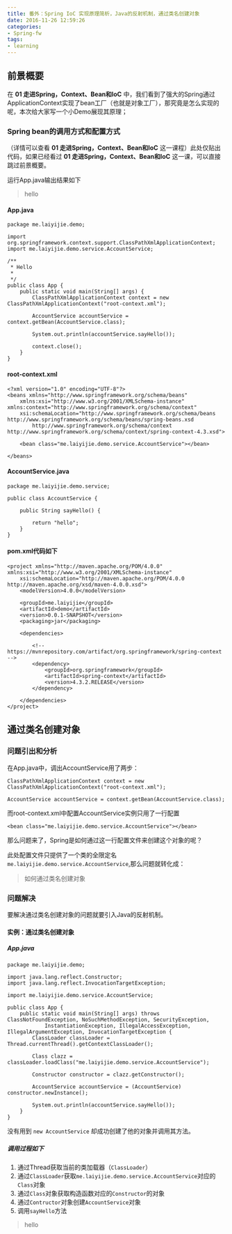 ```yaml
---
title: 番外：Spring IoC 实现原理简析，Java的反射机制，通过类名创建对象
date: 2016-11-26 12:59:26
categories: 
- Spring-fw
tags:
- learning
---
```


## 前景概要

在 **01 走进Spring，Context、Bean和IoC** 中，我们看到了强大的Spring通过ApplicationContext实现了bean工厂（也就是对象工厂），那究竟是怎么实现的呢，本次给大家写一个小Demo展现其原理；

<!-- more -->

### Spring bean的调用方式和配置方式
（详情可以查看 **01 走进Spring，Context、Bean和IoC** 这一课程）此处仅贴出代码，如果已经看过 **01 走进Spring，Context、Bean和IoC** 这一课，可以直接跳过前景概要。


运行App.java输出结果如下

> hello

#### App.java


	package me.laiyijie.demo;
	
	import org.springframework.context.support.ClassPathXmlApplicationContext;
	import me.laiyijie.demo.service.AccountService;
	
	/**
	 * Hello
	 *
	 */
	public class App {
		public static void main(String[] args) {
			ClassPathXmlApplicationContext context = new ClassPathXmlApplicationContext("root-context.xml");
	
			AccountService accountService = context.getBean(AccountService.class);
	
			System.out.println(accountService.sayHello());
	
			context.close();
		}
	}

#### root-context.xml
	<?xml version="1.0" encoding="UTF-8"?>
	<beans xmlns="http://www.springframework.org/schema/beans"
		xmlns:xsi="http://www.w3.org/2001/XMLSchema-instance" xmlns:context="http://www.springframework.org/schema/context"
		xsi:schemaLocation="http://www.springframework.org/schema/beans http://www.springframework.org/schema/beans/spring-beans.xsd
			http://www.springframework.org/schema/context http://www.springframework.org/schema/context/spring-context-4.3.xsd">
	
		<bean class="me.laiyijie.demo.service.AccountService"></bean>
	
	</beans>

#### AccountService.java

	package me.laiyijie.demo.service;
	
	public class AccountService {
	
		public String sayHello() {
	
			return "hello";
		}
	}


#### pom.xml代码如下

	<project xmlns="http://maven.apache.org/POM/4.0.0" xmlns:xsi="http://www.w3.org/2001/XMLSchema-instance"
		xsi:schemaLocation="http://maven.apache.org/POM/4.0.0 http://maven.apache.org/xsd/maven-4.0.0.xsd">
		<modelVersion>4.0.0</modelVersion>
	
		<groupId>me.laiyijie</groupId>
		<artifactId>demo</artifactId>
		<version>0.0.1-SNAPSHOT</version>
		<packaging>jar</packaging>
	
		<dependencies>
		
			<!-- https://mvnrepository.com/artifact/org.springframework/spring-context -->
			<dependency>
				<groupId>org.springframework</groupId>
				<artifactId>spring-context</artifactId>
				<version>4.3.2.RELEASE</version>
			</dependency>
	
		</dependencies>
	</project>


## 通过类名创建对象

### 问题引出和分析

在App.java中，调出AccountService用了两步：

	ClassPathXmlApplicationContext context = new ClassPathXmlApplicationContext("root-context.xml");

	AccountService accountService = context.getBean(AccountService.class);

而root-context.xml中配置AccountService实例只用了一行配置

	<bean class="me.laiyijie.demo.service.AccountService"></bean>

那么问题来了，Spring是如何通过这一行配置文件来创建这个对象的呢？

此处配置文件只提供了一个类的全限定名`me.laiyijie.demo.service.AccountService`,那么问题就转化成：
> 如何通过类名创建对象

### 问题解决

要解决通过类名创建对象的问题就要引入Java的反射机制。

#### 实例：通过类名创建对象
	
##### App.java

	package me.laiyijie.demo;
	
	import java.lang.reflect.Constructor;
	import java.lang.reflect.InvocationTargetException;
	
	import me.laiyijie.demo.service.AccountService;
	
	public class App {
		public static void main(String[] args) throws ClassNotFoundException, NoSuchMethodException, SecurityException,
				InstantiationException, IllegalAccessException, IllegalArgumentException, InvocationTargetException {
			ClassLoader classLoader = Thread.currentThread().getContextClassLoader();
	
			Class clazz = classLoader.loadClass("me.laiyijie.demo.service.AccountService");
	
			Constructor constructor = clazz.getConstructor();
	
			AccountService accountService = (AccountService) constructor.newInstance();
	
			System.out.println(accountService.sayHello());
		}
	}
	
没有用到 `new AccountService` 却成功创建了他的对象并调用其方法。

##### 调用过程如下

1. 通过Thread获取当前的类加载器（`ClassLoader`）
2. 通过`ClassLoader`获取`me.laiyijie.demo.service.AccountService`对应的`Class`对象
3. 通过`Class`对象获取构造函数对应的`Constructor`的对象
4. 通过`Contructor`对象创建`AccountService`对象
5. 调用`sayHello`方法

> hello


